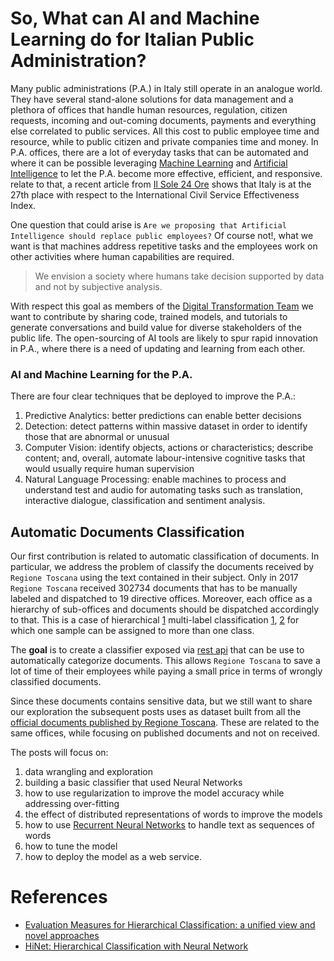 # So, What can AI and Machine Learning do for Italian Public Administration?

Many public administrations (P.A.) in Italy still operate in an analogue world. They have several stand-alone solutions for data management and a plethora of offices that handle human resources, regulation, citizen requests, incoming and out-coming documents, payments and everything else correlated to public services.
All this cost to public employee time and resource, while to public citizen and private companies time and money.
In P.A. offices, there are a lot of everyday tasks that can be automated and where it can be possible leveraging [Machine Learning](https://en.wikipedia.org/wiki/Machine_learning) and [Artificial Intelligence](https://en.wikipedia.org/wiki/Artificial_intelligence) to let the P.A. become more effective, efficient, and responsive. relate to that, a recent article from [Il Sole 24 Ore](http://www.infodata.ilsole24ore.com/2017/07/18/quanto-efficace-la-pubblica-amministrazione-italiana-lindice-oxford/) shows that Italy is at the 27th place with respect to the International Civil Service Effectiveness Index.

One question that could arise is `Are we proposing that Artificial Intelligence should replace public employees?` Of course not!, what we want is that machines address repetitive tasks and the employees work on other activities where human capabilities are required.

> We envision a society where humans take decision supported by data and not by subjective analysis.

With respect this goal as members of the [Digital Transformation Team](https://teamdigitale.governo.it/en/) we want to contribute by
sharing code, trained models, and tutorials to generate conversations and build value for diverse stakeholders of the public life. The open-sourcing of AI tools are likely to spur rapid innovation in P.A., where there is a need of updating and learning from each other.

### AI and Machine Learning for the P.A.

There are four clear techniques that be deployed to improve the P.A.:

1. Predictive Analytics: better predictions can enable better decisions
2. Detection: detect patterns within massive dataset in order to identify those that are abnormal or unusual
3. Computer Vision: identify objects, actions or characteristics; describe content; and, overall, automate labour-intensive cognitive tasks that would usually require human supervision
4. Natural Language Processing: enable machines to process and understand test and audio for automating tasks such as translation, interactive dialogue, classification and sentiment analysis.

## Automatic Documents Classification

Our first contribution is related to automatic classification of documents. In particular, we address the problem of classify the documents received by `Regione Toscana` using the text contained in their subject. Only in 2017 `Regione Toscana` received 302734 documents that has to be manually labeled and dispatched to 19 directive offices. Moreover, each office as a hierarchy of sub-offices and documents should be dispatched accordingly to that. This is a case of hierarchical [1](https://en.wikipedia.org/wiki/Hierarchical_classifier) multi-label classification [1](https://en.wikipedia.org/wiki/Multi-label_classification), [2](http://scikit-learn.org/stable/modules/multiclass.html) for which one sample can be assigned to more than one class.

The **goal** is to create a classifier exposed via [rest api](https://en.wikipedia.org/wiki/Representational_state_transfer) that can be use to automatically categorize documents. This allows `Regione Toscana` to save a lot of time of their employees while paying a small price in terms of wrongly classified documents.

Since these documents contains sensitive data, but we still want to share our exploration the subsequent posts uses as dataset built from all the [official documents published by Regione Toscana](http://www.regione.toscana.it/regione/leggi-atti-e-normative/atti-regionali). These are related to the same offices, while focusing on published documents and not on received.

The posts will focus on:
1. data wrangling and exploration
2. building a basic classifier that used Neural Networks
3. how to use regularization to improve the model accuracy while addressing over-fitting
4. the effect of distributed representations of words to improve the models
5. how to use [Recurrent Neural Networks](http://karpathy.github.io/2015/05/21/rnn-effectiveness/) to handle text as sequences of words
6. how to tune the model
7. how to deploy the model as a web service.

# References
- [Evaluation Measures for Hierarchical Classification: a unified view and novel approaches](https://arxiv.org/abs/1306.6802)
- [HiNet: Hierarchical Classification with Neural Network](https://arxiv.org/abs/1705.11105)
